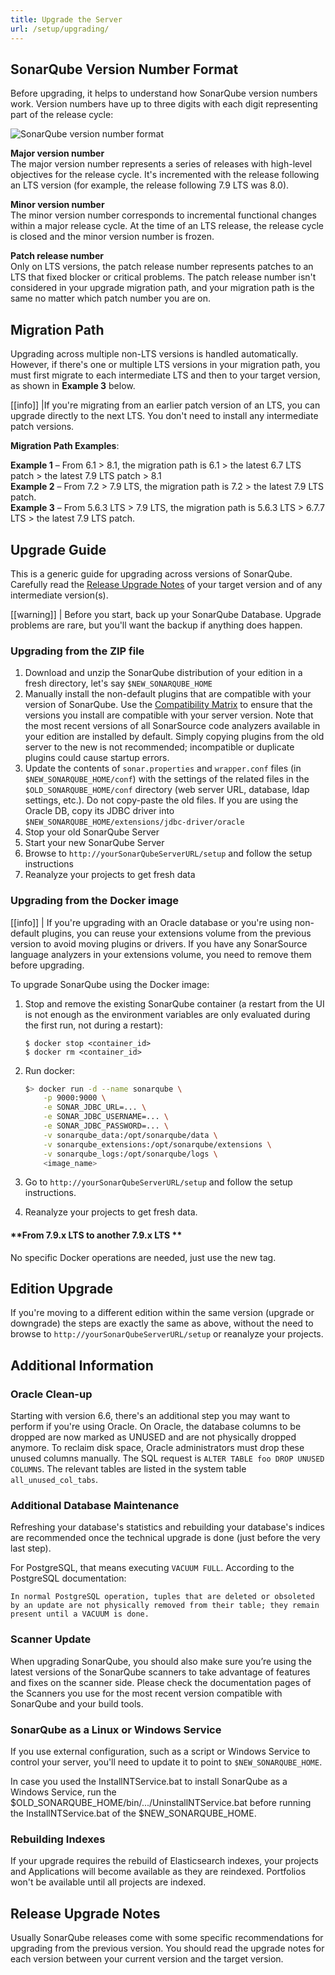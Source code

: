 ```yaml
---
title: Upgrade the Server
url: /setup/upgrading/
---
```


## SonarQube Version Number Format
Before upgrading, it helps to understand how SonarQube version numbers work. Version numbers have up to three digits with each digit representing part of the release cycle:

![SonarQube version number format](/images/version.png)

**Major version number**  
The major version number represents a series of releases with high-level objectives for the release cycle. It's incremented with the release following an LTS version (for example, the release following 7.9 LTS was 8.0).

**Minor version number**  
The minor version number corresponds to incremental functional changes within a major release cycle. At the time of an LTS release, the release cycle is closed and the minor version number is frozen.

**Patch release number**  
Only on LTS versions, the patch release number represents patches to an LTS that fixed blocker or critical problems. The patch release number isn't considered in your upgrade migration path, and your migration path is the same no matter which patch number you are on.

## Migration Path
Upgrading across multiple non-LTS versions is handled automatically. However, if there's one or multiple LTS versions in your migration path, you must first migrate to each intermediate LTS and then to your target version, as shown in **Example 3** below.

[[info]]
|If you're migrating from an earlier patch version of an LTS, you can upgrade directly to the next LTS. You don't need to install any intermediate patch versions.

**Migration Path Examples**:

**Example 1** – From 6.1 > 8.1, the migration path is 6.1 > the latest 6.7 LTS patch > the latest 7.9 LTS patch > 8.1  
**Example 2** – From 7.2 > 7.9 LTS, the migration path is 7.2 > the latest 7.9 LTS patch.  
**Example 3** – From 5.6.3 LTS > 7.9 LTS, the migration path is 5.6.3 LTS > 6.7.7 LTS > the latest 7.9 LTS patch.

## Upgrade Guide

This is a generic guide for upgrading across versions of SonarQube. Carefully read the [Release Upgrade Notes](/setup/upgrade-notes/) of your target version and of any intermediate version(s).

[[warning]]
| Before you start, back up your SonarQube Database. Upgrade problems are rare, but you'll want the backup if anything does happen.

### Upgrading from the ZIP file

1. Download and unzip the SonarQube distribution of your edition in a fresh directory, let's say `$NEW_SONARQUBE_HOME`
2. Manually install the non-default plugins that are compatible with your version of SonarQube. Use the [Compatibility Matrix](https://docs.sonarqube.org/display/PLUG/Plugin+Version+Matrix) to ensure that the versions you install are compatible with your server version. Note that the most recent versions of all SonarSource code analyzers available in your edition are installed by default. Simply copying plugins from the old server to the new is not recommended; incompatible or duplicate plugins could cause startup errors.
3. Update the contents of `sonar.properties` and `wrapper.conf` files (in `$NEW_SONARQUBE_HOME/conf`) with the settings of the related files in the `$OLD_SONARQUBE_HOME/conf` directory (web server URL, database, ldap settings, etc.). Do not copy-paste the old files.
If you are using the Oracle DB, copy its JDBC driver into `$NEW_SONARQUBE_HOME/extensions/jdbc-driver/oracle`
4. Stop your old SonarQube Server
5. Start your new SonarQube Server
6. Browse to `http://yourSonarQubeServerURL/setup` and follow the setup instructions
7. Reanalyze your projects to get fresh data

### Upgrading from the Docker image

[[info]]
| If you're upgrading with an Oracle database or you're using non-default plugins, you can reuse your extensions volume from the previous version to avoid moving plugins or drivers. If you have any SonarSource language analyzers in your extensions volume, you need to remove them before upgrading.

To upgrade SonarQube using the Docker image:

1. Stop and remove the existing SonarQube container (a restart from the UI is not enough as the environment variables are only evaluated during the first run, not during a restart):
    
	```console
	$ docker stop <container_id>
    $ docker rm <container_id>
	```

2. Run docker:

	```bash
	$> docker run -d --name sonarqube \
		-p 9000:9000 \
		-e SONAR_JDBC_URL=... \
		-e SONAR_JDBC_USERNAME=... \
		-e SONAR_JDBC_PASSWORD=... \
		-v sonarqube_data:/opt/sonarqube/data \
		-v sonarqube_extensions:/opt/sonarqube/extensions \
		-v sonarqube_logs:/opt/sonarqube/logs \
		<image_name>
	```

3. Go to `http://yourSonarQubeServerURL/setup` and follow the setup instructions.

4. Reanalyze your projects to get fresh data.

#### **From 7.9.x LTS to another 7.9.x LTS **

No specific Docker operations are needed, just use the new tag.

## Edition Upgrade
If you're moving to a different edition within the same version (upgrade or downgrade) the steps are exactly the same as above, without the need to browse to `http://yourSonarQubeServerURL/setup` or reanalyze your projects.

## Additional Information

### Oracle Clean-up

Starting with version 6.6, there's an additional step you may want to perform if you're using Oracle. On Oracle, the database columns to be dropped are now marked as UNUSED and are not physically dropped anymore. To reclaim disk space, Oracle administrators must drop these unused columns manually. The SQL request is `ALTER TABLE foo DROP UNUSED COLUMNS`. The relevant tables are listed in the system table `all_unused_col_tabs`.

### Additional Database Maintenance

Refreshing your database's statistics and rebuilding your database's indices are recommended once the technical upgrade is done (just before the very last step).

For PostgreSQL, that means executing `VACUUM FULL`. According to the PostgreSQL documentation:

```
In normal PostgreSQL operation, tuples that are deleted or obsoleted by an update are not physically removed from their table; they remain present until a VACUUM is done.
```

### Scanner Update

When upgrading SonarQube, you should also make sure you’re using the latest versions of the SonarQube scanners to take advantage of features and fixes on the scanner side. Please check the documentation pages of the Scanners you use for the most recent version compatible with SonarQube and your build tools.

### SonarQube as a Linux or Windows Service

If you use external configuration, such as a script or Windows Service to control your server, you'll need to update it to point to `$NEW_SONARQUBE_HOME`.

In case you used the InstallNTService.bat to install SonarQube as a Windows Service, run the $OLD_SONARQUBE_HOME/bin/.../UninstallNTService.bat before running the InstallNTService.bat of the $NEW_SONARQUBE_HOME.

### Rebuilding Indexes
If your upgrade requires the rebuild of Elasticsearch indexes, your projects and Applications will become available as they are reindexed. Portfolios won't be available until all projects are indexed.

## Release Upgrade Notes

Usually SonarQube releases come with some specific recommendations for upgrading from the previous version. You should read the upgrade notes for each version between your current version and the target version.
